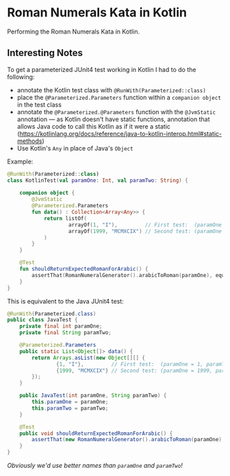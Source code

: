 # Roman Numerals Kata in Kotlin

Performing the Roman Numerals Kata in Kotlin.

## Interesting Notes

To get a parameterized JUnit4 test working in Kotlin I had to do the following:

- annotate the Kotlin test class with `@RunWith(Parameterized::class)`
- place the `@Parameterized.Parameters` function within a `companion object` in the test class
- annotate the `@Parameterized.@Parameters` function with the `@JvmStatic` annotation — as Kotlin doesn't have static functions, annotation that allows Java code to call this Kotlin as if it were a static (https://kotlinlang.org/docs/reference/java-to-kotlin-interop.html#static-methods)
- Use Kotlin's `Any` in place of Java's `Object`

Example:

```Kotlin
@RunWith(Parameterized::class)
class KotlinTest(val paramOne: Int, val paramTwo: String) {
    
    companion object {
        @JvmStatic
        @Parameterized.Parameters
        fun data() : Collection<Array<Any>> {
            return listOf(
                    arrayOf(1, "I"),         // First test:  (paramOne = 1, paramTwo = "I")
                    arrayOf(1999, "MCMXCIX") // Second test: (paramOne = 1999, paramTwo = "MCMXCIX")
            )
        }
    }

    @Test
    fun shouldReturnExpectedRomanForArabic() {
        assertThat(RomanNumeralGenerator().arabicToRoman(paramOne), equalTo(paramTwo));
    }
}
```

This is equivalent to the Java JUnit4 test:

```Java
@RunWith(Parameterized.class)
public class JavaTest {
    private final int paramOne;
    private final String paramTwo;

    @Parameterized.Parameters
    public static List<Object[]> data() {
        return Arrays.asList(new Object[][] {
                {1, "I"},         // First test:  (paramOne = 1, paramTwo = "I")
                {1999, "MCMXCIX"} // Second test: (paramOne = 1999, paramTwo = "MCMXCIX")
        });
    }

    public JavaTest(int paramOne, String paramTwo) {
        this.paramOne = paramOne;
        this.paramTwo = paramTwo;
    }

    @Test
    public void shouldReturnExpectedRomanForArabic() {
        assertThat(new RomanNumeralGenerator().arabicToRoman(paramOne), equalTo(paramTwo));
    }
}
```

_Obviously we'd use better names than `paramOne` and `paramTwo`!_
